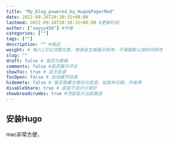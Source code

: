 ```yaml
---
title: "My_blog_powered_by_Hugo&PaperMod"
date: 2022-09-26T20:30:31+08:00
lastmod: 2022-09-26T20:30:31+08:00 #更新时间
author: ["zwyyy456"] #作者
categories: [""]
tags: [""]
description: "" #描述
weight: # 输入1可以顶置文章，用来给文章展示排序，不填就默认按时间排序
slug: ""
draft: false # 是否为草稿
comments: false #是否展示评论
showToc: true # 显示目录
TocOpen: false # 自动展开目录
hidemeta: false # 是否隐藏文章的元信息，如发布日期、作者等
disableShare: true # 底部不显示分享栏
showbreadcrumbs: true #顶部显示当前路径
---
```


## 安装Hugo
mac非常方便，

